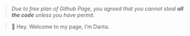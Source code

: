 > *Due to free plan of Github Page, you agreed that you cannot steal **all the code** unless you have permit.*
  
> 👋 Hey. Welcome to my page, I’m Danta.
<!---
dantaaa/dantaaa is a ✨ special ✨ repository because its `README.md` (this file) appears on your GitHub profile.
You can click the Preview link to take a look at your changes.
--->

